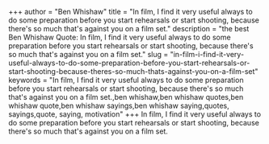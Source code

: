 +++
author = "Ben Whishaw"
title = "In film, I find it very useful always to do some preparation before you start rehearsals or start shooting, because there's so much that's against you on a film set."
description = "the best Ben Whishaw Quote: In film, I find it very useful always to do some preparation before you start rehearsals or start shooting, because there's so much that's against you on a film set."
slug = "in-film-i-find-it-very-useful-always-to-do-some-preparation-before-you-start-rehearsals-or-start-shooting-because-theres-so-much-thats-against-you-on-a-film-set"
keywords = "In film, I find it very useful always to do some preparation before you start rehearsals or start shooting, because there's so much that's against you on a film set.,ben whishaw,ben whishaw quotes,ben whishaw quote,ben whishaw sayings,ben whishaw saying,quotes, sayings,quote, saying, motivation"
+++
In film, I find it very useful always to do some preparation before you start rehearsals or start shooting, because there's so much that's against you on a film set.

